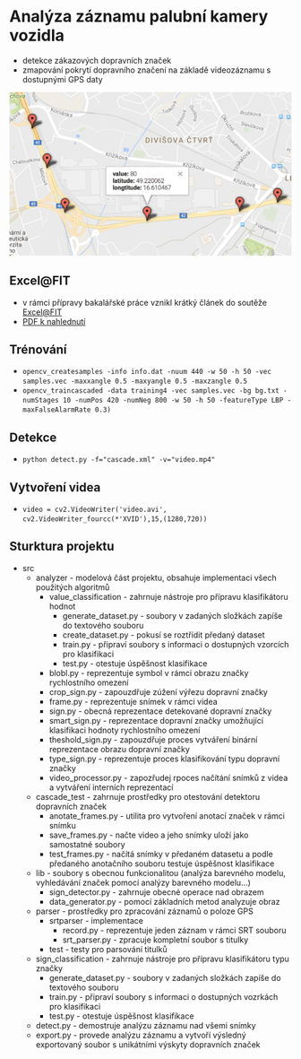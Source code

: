 # Analýza záznamu palubní kamery vozidla
 - detekce zákazových dopravních značek
 - zmapování pokrytí dopravního značení na základě videozáznamu s dostupnými GPS daty
 
![Mapa dopravního značení](/excel/images/mapa.png)

## Excel@FIT
 - v rámci přípravy bakalářské práce vznikl krátký článek do soutěže [Excel@FIT](http://excel.fit.vutbr.cz) 
 - [PDF k nahlednutí](excel/excel-dashcam-analyzer-xkader13.pdf) 

 
## Trénování
 - `opencv_createsamples -info info.dat -nuum 440 -w 50 -h 50 -vec samples.vec -maxxangle 0.5 -maxyangle 0.5 -maxzangle 0.5`
 - `opencv_traincascaded -data training4 -vec samples.vec -bg bg.txt -numStages 10 -numPos 420 -numNeg 800 -w 50 -h 50 -featureType LBP -maxFalseAlarmRate 0.3)`
 
## Detekce
 - `python detect.py -f="cascade.xml" -v="video.mp4"`

## Vytvoření videa

 - `video = cv2.VideoWriter('video.avi', cv2.VideoWriter_fourcc(*'XVID'),15,(1280,720))`
 
## Sturktura projektu

 - src
    - analyzer - modelová část projektu, obsahuje implementaci všech použitých algoritmů
        - value_classification - zahrnuje nástroje pro přípravu klasifikátoru hodnot
            - generate_dataset.py - soubory v zadaných složkách zapíše do textového souboru
            - create_dataset.py - pokusí se roztřídit předaný dataset
            - train.py - připraví soubory s informaci o dostupných vzorcích pro klasifikaci
            - test.py - otestuje úspěšnost klasifikace
        - blobl.py - reprezentuje symbol v rámci obrazu značky rychlostního omezení
        - crop_sign.py - zapouzdřuje zúžení výřezu dopravní značky
        - frame.py - reprezentuje snímek v rámci videa
        - sign.py - obecná reprezentace detekované dopravní značky
        - smart_sign.py - reprezentace dopravní značky umožňující klasifikaci hodnoty rychlostního omezení
        - theshold_sign.py - zapouzdřuje proces vytváření binární reprezentace obrazu dopravní značky
        - type_sign.py - reprezentuje proces klasifikování typu dopravní značky
        - video_processor.py - zapozřudej rpoces načítání snímků z videa a vytváření interních reprezentací
    - cascade_test - zahrnuje prostředky pro otestování detektoru dopravních značek
        - anotate_frames.py - utilita pro vytvoření anotací značek v rámci snímku
        - save_frames.py - načte video a jeho snímky uloží jako samostatné soubory
        - test_frames.py - načítá snímky v předaném datasetu a podle předaného anotačního souboru testuje úspěšnost klasifikace
    - lib - soubory s obecnou funkcionalitou (analýza barevného modelu, vyhledávání značek pomocí analýzy barevného modelu...)
        - sign_detector.py - zahrnuje obecné operace nad obrazem
        - data_generator.py - pomocí základních metod analyzuje obraz
    - parser - prostředky pro zpracování záznamů o poloze GPS
        - srtparser - implementace
            - record.py - reprezentuje jeden záznam v rámci SRT souboru
            - srt_parser.py - zpracuje kompletní soubor s titulky
        - test - testy pro parsování titulků
    - sign_classification - zahrnuje nástroje pro přípravu klasifikátoru typu značky
        - generate_dataset.py - soubory v zadaných složkách zapíše do textového souboru
        - train.py - připraví soubory s informaci o dostupných vozrkách pro klasifikaci
        - test.py - otestuje úspěšnost klasifikace
    - detect.py - demostruje analýzu záznamu nad všemi snímky
    - export.py - provede analýzu záznamu a vytvoří výsledný exportovaný soubor s unikátními výskyty dopravních značek
